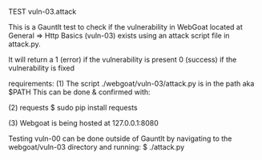 TEST vuln-03.attack

This is a Gauntlt test to check if the vulnerability in WebGoat located at General => Http Basics (vuln-03) exists using an attack script file in attack.py.

It will return a
1 (error) if the vulnerability is present
0 (success) if the vulnerability is fixed

requirements:
(1) The script ./webgoat/vuln-03/attack.py is in the path aka $PATH This can be done & confirmed with:

(2) requests 
$ sudo pip install requests

(3) Webgoat is being hosted at 127.0.0.1:8080

Testing vuln-00 can be done outside of Gauntlt by navigating to the webgoat/vuln-03 directory and running:
$ ./attack.py

